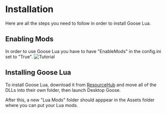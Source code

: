 # Installation
Here are all the steps you need to follow in order to install Goose Lua.

## Enabling Mods
In order to use Goose Lua you have to have "EnableMods" in the config.ini set to "True".
![Tutorial](https://whitenamehate.group/5A6FEba.gif)

## Installing Goose Lua
To install Goose Lua, download it from [ResourceHub](https://desktopgooseunofficial.github.io/ResourceHub/mods/GooseLua) and move all of the DLLs into their own folder, then launch Desktop Goose. 

After this, a new "Lua Mods" folder should apppear in the Assets folder where you can put your Lua mods.
